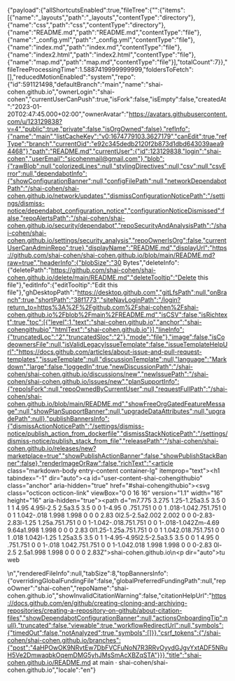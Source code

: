 {"payload":{"allShortcutsEnabled":true,"fileTree":{"":{"items":[{"name":"_layouts","path":"_layouts","contentType":"directory"},{"name":"css","path":"css","contentType":"directory"},{"name":"README.md","path":"README.md","contentType":"file"},{"name":"_config.yml","path":"_config.yml","contentType":"file"},{"name":"index.md","path":"index.md","contentType":"file"},{"name":"index2.html","path":"index2.html","contentType":"file"},{"name":"map.md","path":"map.md","contentType":"file"}],"totalCount":7}},"fileTreeProcessingTime":1.5887419999999999,"foldersToFetch":[],"reducedMotionEnabled":"system","repo":{"id":591121498,"defaultBranch":"main","name":"shai-cohen.github.io","ownerLogin":"shai-cohen","currentUserCanPush":true,"isFork":false,"isEmpty":false,"createdAt":"2023-01-20T02:47:45.000+02:00","ownerAvatar":"https://avatars.githubusercontent.com/u/123129838?v=4","public":true,"private":false,"isOrgOwned":false},"refInfo":{"name":"main","listCacheKey":"v0:1674779103.3627179","canEdit":true,"refType":"branch","currentOid":"e92c345dedb2120f2b873d1dbd643039aea94468"},"path":"README.md","currentUser":{"id":123129838,"login":"shai-cohen","userEmail":"sicohenmail@gmail.com"},"blob":{"rawBlob":null,"colorizedLines":null,"stylingDirectives":null,"csv":null,"csvError":null,"dependabotInfo":{"showConfigurationBanner":null,"configFilePath":null,"networkDependabotPath":"/shai-cohen/shai-cohen.github.io/network/updates","dismissConfigurationNoticePath":"/settings/dismiss-notice/dependabot_configuration_notice","configurationNoticeDismissed":false,"repoAlertsPath":"/shai-cohen/shai-cohen.github.io/security/dependabot","repoSecurityAndAnalysisPath":"/shai-cohen/shai-cohen.github.io/settings/security_analysis","repoOwnerIsOrg":false,"currentUserCanAdminRepo":true},"displayName":"README.md","displayUrl":"https://github.com/shai-cohen/shai-cohen.github.io/blob/main/README.md?raw=true","headerInfo":{"blobSize":"30 Bytes","deleteInfo":{"deletePath":"https://github.com/shai-cohen/shai-cohen.github.io/delete/main/README.md","deleteTooltip":"Delete this file"},"editInfo":{"editTooltip":"Edit this file"},"ghDesktopPath":"https://desktop.github.com","gitLfsPath":null,"onBranch":true,"shortPath":"38f1773","siteNavLoginPath":"/login?return_to=https%3A%2F%2Fgithub.com%2Fshai-cohen%2Fshai-cohen.github.io%2Fblob%2Fmain%2FREADME.md","isCSV":false,"isRichtext":true,"toc":[{"level":1,"text":"shai-cohen.github.io","anchor":"shai-cohengithubio","htmlText":"shai-cohen.github.io"}],"lineInfo":{"truncatedLoc":"2","truncatedSloc":"2"},"mode":"file"},"image":false,"isCodeownersFile":null,"isValidLegacyIssueTemplate":false,"issueTemplateHelpUrl":"https://docs.github.com/articles/about-issue-and-pull-request-templates","issueTemplate":null,"discussionTemplate":null,"language":"Markdown","large":false,"loggedIn":true,"newDiscussionPath":"/shai-cohen/shai-cohen.github.io/discussions/new","newIssuePath":"/shai-cohen/shai-cohen.github.io/issues/new","planSupportInfo":{"repoIsFork":null,"repoOwnedByCurrentUser":null,"requestFullPath":"/shai-cohen/shai-cohen.github.io/blob/main/README.md","showFreeOrgGatedFeatureMessage":null,"showPlanSupportBanner":null,"upgradeDataAttributes":null,"upgradePath":null},"publishBannersInfo":{"dismissActionNoticePath":"/settings/dismiss-notice/publish_action_from_dockerfile","dismissStackNoticePath":"/settings/dismiss-notice/publish_stack_from_file","releasePath":"/shai-cohen/shai-cohen.github.io/releases/new?marketplace=true","showPublishActionBanner":false,"showPublishStackBanner":false},"renderImageOrRaw":false,"richText":"<article class=\"markdown-body entry-content container-lg\" itemprop=\"text\"><h1 tabindex=\"-1\" dir=\"auto\"><a id=\"user-content-shai-cohengithubio\" class=\"anchor\" aria-hidden=\"true\" href=\"#shai-cohengithubio\"><svg class=\"octicon octicon-link\" viewBox=\"0 0 16 16\" version=\"1.1\" width=\"16\" height=\"16\" aria-hidden=\"true\"><path d=\"m7.775 3.275 1.25-1.25a3.5 3.5 0 1 1 4.95 4.95l-2.5 2.5a3.5 3.5 0 0 1-4.95 0 .751.751 0 0 1 .018-1.042.751.751 0 0 1 1.042-.018 1.998 1.998 0 0 0 2.83 0l2.5-2.5a2.002 2.002 0 0 0-2.83-2.83l-1.25 1.25a.751.751 0 0 1-1.042-.018.751.751 0 0 1-.018-1.042Zm-4.69 9.64a1.998 1.998 0 0 0 2.83 0l1.25-1.25a.751.751 0 0 1 1.042.018.751.751 0 0 1 .018 1.042l-1.25 1.25a3.5 3.5 0 1 1-4.95-4.95l2.5-2.5a3.5 3.5 0 0 1 4.95 0 .751.751 0 0 1-.018 1.042.751.751 0 0 1-1.042.018 1.998 1.998 0 0 0-2.83 0l-2.5 2.5a1.998 1.998 0 0 0 0 2.83Z\"></path></svg></a>shai-cohen.github.io</h1>\n<p dir=\"auto\">tu web</p>\n</article>","renderedFileInfo":null,"tabSize":8,"topBannersInfo":{"overridingGlobalFundingFile":false,"globalPreferredFundingPath":null,"repoOwner":"shai-cohen","repoName":"shai-cohen.github.io","showInvalidCitationWarning":false,"citationHelpUrl":"https://docs.github.com/en/github/creating-cloning-and-archiving-repositories/creating-a-repository-on-github/about-citation-files","showDependabotConfigurationBanner":null,"actionsOnboardingTip":null},"truncated":false,"viewable":true,"workflowRedirectUrl":null,"symbols":{"timedOut":false,"notAnalyzed":true,"symbols":[]}},"csrf_tokens":{"/shai-cohen/shai-cohen.github.io/branches":{"post":"4aHPOwOK9NRvtEw7DbFVCFuNoN7R3RRvOyydGJgvYxtADF5NRuH5Ve2DmwaqbkOqemDMG5yhJMsSmAcXBZqSTA"}}},"title":"shai-cohen.github.io/README.md at main · shai-cohen/shai-cohen.github.io","locale":"en"}